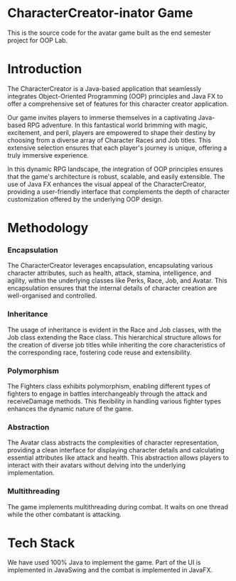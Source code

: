 # CharacterCreator-inator Game
This is the source code for the avatar game built as the end semester project for OOP Lab.

# Introduction
The CharacterCreator is a Java-based application that seamlessly integrates Object-Oriented Programming (OOP) principles and Java FX to offer a comprehensive set of features for this character creator application.

Our game invites players to immerse themselves in a captivating Java-based RPG adventure. In this fantastical world brimming with magic, excitement, and peril, players are empowered to shape their destiny by choosing from a diverse array of Character Races and Job titles. This extensive selection ensures that each player's journey is unique, offering a truly immersive experience.

In this dynamic RPG landscape, the integration of OOP principles ensures that the game's architecture is robust, scalable, and easily extensible. The use of Java FX enhances the visual appeal of the CharacterCreator, providing a user-friendly interface that complements the depth of character customization offered by the underlying OOP design.

# Methodology
### Encapsulation
The CharacterCreator leverages encapsulation, encapsulating various character attributes, such as health, attack, stamina, intelligence, and agility, within the underlying classes like Perks, Race, Job, and Avatar. This encapsulation ensures that the internal details of character creation are well-organised and controlled.

### Inheritance
The usage of inheritance is evident in the Race and Job classes, with the Job class extending the Race class. This hierarchical structure allows for the creation of diverse job titles while inheriting the core characteristics of the corresponding race, fostering code reuse and extensibility.

### Polymorphism
The Fighters class exhibits polymorphism, enabling different types of fighters to engage in battles interchangeably through the attack and receiveDamage methods. This flexibility in handling various fighter types enhances the dynamic nature of the game.

### Abstraction
The Avatar class abstracts the complexities of character representation, providing a clean interface for displaying character details and calculating essential attributes like attack and health. This abstraction allows players to interact with their avatars without delving into the underlying implementation.

### Multithreading
The game implements multithreading during combat. It waits on one thread while the other combatant is attacking.

# Tech Stack
We have used 100% Java to implement the game. Part of the UI is implemented in JavaSwing and the combat is implemented in JavaFX.
